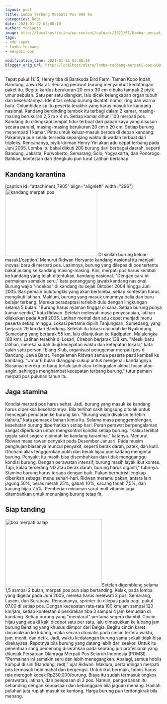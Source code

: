 ```yaml
---
layout: post
title: Lomba Terbang Merpati Pos 900 km
categories: hobi
date: 2021-01-22 03:08:19
author: Yudianto
image: http://localhost/mitra/wp-content/uploads/2021/01/Gambar_merpati_1024x576.jpg
tags:
- adu cepat
- lomba terbang
- merpati pos

modification_time: 2021-01-22 03:08:19
blogger_orig_url: http://localhost/mitra/lomba-terbang-merpati-pos-900-km.html
---
```


Tepat pukul 11.15, Henry tiba di Barakuda Bird Farm, Taman Kopo Indah, Bandung, Jawa Barat. Seorang perawat burung menyambut kedatangan paket itu. Begitu kardus berukuran 20 cm x 30 cm dibuka tampak 2 piyik umur sebulan. Satu per satu diangkat, lalu dicek kelengkapan organ tubuh dan kesehatannya. Identitas setiap burung dicatat: nomor ring dan warna bulu. Columbidae sp itu peserta terakhir yang harus masuk ke kandang nasional.
Kandang berdinding tembok itu terbagi dalam 2 kamar, masing-masing berukuran 2,5 m x 4 m. Setiap kamar dihuni 100 merpati pos. Kandang itu dilengkapi tempat tidur terbuat dari papan kayu yang disusun secara paralel, masing-masing berukuran 20 cm x 20 cm. Setiap burung menempati 1 kamar. Pintu untuk keluar-masuk berada di depan kandang. Pakannya pun selalu tersedia sepanjang waktu di wadah terbuat dari tripleks.
Rencananya, piyik kiriman Henry Yin akan adu cepat terbang pada Juni 2005. Lomba itu bakal diikuti 200 burung dari berbagai daerah, seperti Bandung, Jakarta, Purwokerto, Semarang, Solo, Yogyakarta, dan Ponorogo. Bahkan, kontestan dari Bengkulu pun turut Latihan bertahap
<h2 id="karantina">Kandang karantina</h2>
[caption id="attachment_7905" align="alignleft" width="296"]<a href="http://127.0.0.1/mitra/wp-content/uploads/2021/01/Gambar_merpati_1024x749.jpg"><img class="wp-image-7905" src="http://127.0.0.1/mitra/wp-content/uploads/2021/01/Gambar_merpati_1024x749.jpg" alt="kandang merpati pos" width="296" height="216" /></a> DI sinilah burung keluar-masuk[/caption]
Menurut Ridwan Heryanto kandang nasional itu menjadi inovasi baru di merpati pos. Lazimnya, burung yang dilepas di pos tertentu bakal pulang ke kandang masing-masing. Kini, merpati pos harus kembali ke kandang yang telah ditentukan, kandang nasional. "Dengan cara ini permainan semakin seru," kata penanggung jawab kandang nasional.
Burung wajib "indekos" di kandang itu sejak Oktober 2004 hingga Juni 2005. Bak pemain bulutungkis yang akan berlomba, setiap kontestan harus mengikuti latihan. Maklum, burung yang masuk umumnya belia dan baru belajar terbang. Mereka beradaptasi terlebih dulu dengan lingkungan selama 5 bulan. "Burung harus nyaman tinggal di sana. Setiap burung punya kamar sendiri," kata Ridwan.
Setelah melewati masa penyesuaian, latihan dilakukan pada April 2005. Latihan mental dan adu cepat menjadi menu peserta setiap minggu. Lokasi pertama dipilih Tanjungsari, Sumedang, yang berjarak 29 km dari Bandung.
Setelah itu lokasi dipindah ke Nyalindung, Sumedang yang berjarak 55 km, lalu dilanjutkan ke Kadipaten, Majalengka (68 km). Latihan terakhir di Losari, Cirebon berjarak 138 km. "Meski baru latihan, mereka sudah diuji kecepatan waktu dan ketepatan lokasi," kata salah satu personil Elang Klub, organisasi penggemar merpati pos di Bandung, Jawa Barat.
Pengalaman Ridwan semua peserta pasti kembali ke kandang. "Umur 6 bulan dianggap cukup untuk mengenali kandangnya. Biasanya mereka terbang terlalu jauh atau ketinggalan akibat hujan atau angin, sehingga menghambat kecepatan terbang burung," tutur pemain merpati pos puluhan tahun itu.
<h2 id="stamina">Jaga stamina</h2>
Kondisi merpati pos harus sehat. Jadi, burung yang masuk ke kandang harus diperiksa kesehatannya. Bila terlihat sakit langsung ditolak untuk mencegah penularan ke burung lain. "Burung wajib divaksin terlebih dahulu," kata pemasok bahan kimia itu.
Selama masa penggemblengan, kesehatan burung diperhatikan setiap hari. Peran perawat berpengalaman sangat diperlukan untuk mengkontrol kondisi setiap burung. "Kalau terlihat gejala sakit segera dipindah ke kandang karantina," katanya.
Menurut Ridwan masa rawan penyakit pada Desember Januari. Pada musim penghujan biasanya muncul penyakit, seperti berak darah, patek, dan kutil. Ghoham alias tenggorokan putih dan berak hijau pun kadang mengintai burung. Penyakit itu masih bisa disembuhkan dan tidak mengganggu kondisi burung. Dengan perawatan intensif, burung masih layak ikut kontes. Tapi, kalau terserang ND atau berak darah, burung harus diganti," tubirnya.
Stamina burung harus terjaga dengan baik. Pakan bernutrisi lengkap diberikan sebagai menu sehari-hari. Ridwan meramu pakan, antara lain jagung 50%, beras merah 25%, gabah 10%, kacang tanah 7,5%, dan kacang hijau 7,5%. Pemberian minuman sarat multivitamin juga ditambahkan untuk menunjang burung tetap fit.
<h2 id="tanding">Siap tanding</h2>
<a href="http://127.0.0.1/mitra/wp-content/uploads/2021/01/Gambar_merpati1_1024x576.jpg"><img class="alignleft wp-image-7906" src="http://127.0.0.1/mitra/wp-content/uploads/2021/01/Gambar_merpati1_1024x576.jpg" alt="box merpati balap" width="311" height="217" /></a>Setelah digembleng selama 1,5 sampai 2 bulan, merpati pos pun siap bertanding. Kelak, pada lomba yang digelar pada Juni 2005, mereka harus melewati 3 pos, Semarang, Lasem, dan Surabaya. Rencananya, sprinter itu dilepas pada pagi, pukul 07.00 di setiap pos. Dengan kecepatan rata-rata 100 km/jam sampai 120 km/jam, setiap kontestan diperkirakan tiba 3 sampai 4 jam kemudian di kandang.
Setiap burung yang "mendarat" pertama segera diambil. Cincin hijau yang ada di kaki dicopot satu per satu, lalu dimasukkan ke lubang jam burung Benzing yang khusus diimpor dari Belgia. Begitu cincin karet dimasukkan ke lubang, maka secara otomatis pada cincin tertera waktu, jam, menit, dan detik. Jadi, waktu kedatangan burung sama sekali tidak bisa direkayasa.
Repotnya bila burung yang datang lebih dari seekor. Untuk itu penentuan sang pemenang diserahkan pada seorang juri profesional yang ditunjuk Persatuan Olahraga Merpati Pos Seluruh Indonesia (POMSI). "Permainan ini semakin seru dan lebih menegangkan. Apalagi, semua hobiis kumpul di sini (Bandung, red)," ujar Ridwan.
Maklum, pertandingan merpati pos termasuk hobi mahal dan bergengsi. Untuk ikut bermain, hobiis harus rela merogoh kocek Rp250.000/burung. Biaya itu sudah termasuk ongkos perawatan, latihan, dan pelepasan di 3 pos. Namun, pengorbanan itu sebanding dengan kepuasaan dan kebanggaan bila jagoan menang. Hadiah puluhan juta rupiah masuk ke kantong. Harga burung pun terdongkrak bila menang.
